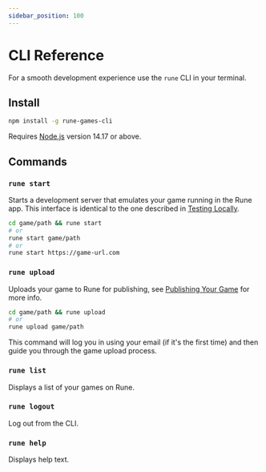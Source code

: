 ```yaml
---
sidebar_position: 100
---
```


# CLI Reference

For a smooth development experience use the `rune` CLI in your terminal.

## Install

```bash
npm install -g rune-games-cli
```

Requires [Node.js](https://nodejs.org/en/download/) version 14.17 or above.

## Commands

### `rune start`

Starts a development server that emulates your game running in the Rune app. This interface is identical to the one described in [Testing Locally](testing-locally.md).

```bash
cd game/path && rune start
# or
rune start game/path
# or
rune start https://game-url.com
```

### `rune upload`

Uploads your game to Rune for publishing, see [Publishing Your Game](publishing-your-game.md) for more info.

```bash
cd game/path && rune upload
# or
rune upload game/path
```

This command will log you in using your email (if it's the first time) and then guide you through the game upload process.

### `rune list`

Displays a list of your games on Rune.

### `rune logout`

Log out from the CLI.

### `rune help`

Displays help text.
